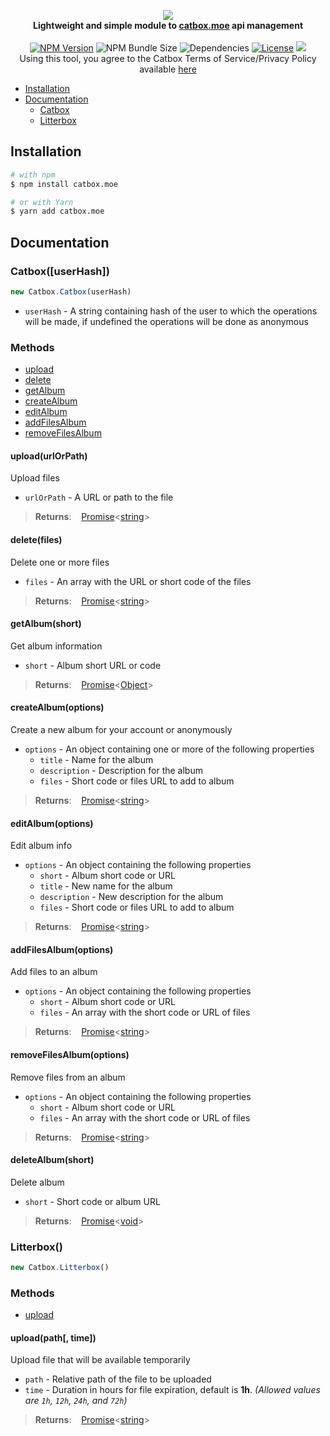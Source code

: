 <p align="center">
    <img src="https://files.catbox.moe/imhw87.png"><br>
    <b>Lightweight and simple module to <a href="https://catbox.moe/">catbox.moe</a> api management</b>
    <br><br>
    <a href="https://npmjs.com/package/catbox.moe"><img src="https://img.shields.io/npm/v/catbox.moe?style=flat-square" alt="NPM Version"></a>
    <img src="https://img.shields.io/bundlephobia/min/catbox.moe?style=flat-square" alt="NPM Bundle Size">
    <img src="https://img.shields.io/david/tenasatupitsyn/node-catbox?style=flat-square" alt="Dependencies">
    <a href="https://github.com/tenasatupitsyn/node-catbox/blob/master/LICENSE"><img src="https://img.shields.io/github/license/tenasatupitsyn/node-catbox?style=flat-square" alt="License"></a>
    <a href="https://standardjs.com"><img src="https://img.shields.io/badge/code_style-standard-brightgreen.svg?style=flat-square"></a>
    <br>
    Using this tool, you agree to the Catbox Terms of Service/Privacy Policy available <a href="https://catbox.moe/legal.php">here</a>
</p>

- [Installation](#installation)
- [Documentation](#documentation)
  - [Catbox](#catboxuserhash)
  - [Litterbox](#litterbox)

## Installation

```bash
# with npm
$ npm install catbox.moe

# or with Yarn
$ yarn add catbox.moe
```

## Documentation

### Catbox([userHash])

```js
new Catbox.Catbox(userHash)
```

- `userHash` - A string containing hash of the user to which the operations will be made, if undefined the operations will be done as anonymous

### Methods

- [upload](#uploadurlorpath)
- [delete](#deletefiles)
- [getAlbum](#getalbumshort)
- [createAlbum](#createalbumoptions)
- [editAlbum](#editalbumoptions)
- [addFilesAlbum](#addfilesalbumoptions)
- [removeFilesAlbum](#removefilesalbumoptions)

#### upload(urlOrPath)
Upload files

- `urlOrPath` - A URL or path to the file

>**Returns**: &nbsp;&nbsp; [Promise](https://developer.mozilla.org/en-US/docs/Web/JavaScript/Reference/Global_Objects/Promise)<[string](https://developer.mozilla.org/en-US/docs/Web/JavaScript/Reference/Global_Objects/String)>

#### delete(files)
Delete one or more files

- `files` - An array with the URL or short code of the files

>**Returns**: &nbsp;&nbsp; [Promise](https://developer.mozilla.org/en-US/docs/Web/JavaScript/Reference/Global_Objects/Promise)<[string](https://developer.mozilla.org/en-US/docs/Web/JavaScript/Reference/Global_Objects/String)>

#### getAlbum(short)
Get album information

- `short` - Album short URL or code

>**Returns**: &nbsp;&nbsp; [Promise](https://developer.mozilla.org/en-US/docs/Web/JavaScript/Reference/Global_Objects/Promise)<[Object](https://developer.mozilla.org/en-US/docs/Web/JavaScript/Reference/Global_Objects/Object)>

#### createAlbum(options)
Create a new album for your account or anonymously

- `options` - An object containing one or more of the following properties
    - `title` - Name for the album
    - `description` - Description for the album
    - `files` - Short code or files URL to add to album

>**Returns**: &nbsp;&nbsp; [Promise](https://developer.mozilla.org/en-US/docs/Web/JavaScript/Reference/Global_Objects/Promise)<[string](https://developer.mozilla.org/en-US/docs/Web/JavaScript/Reference/Global_Objects/String)>

#### editAlbum(options)
Edit album info

- `options` - An object containing the following properties
    - `short` - Album short code or URL
    - `title` - New name for the album
    - `description` - New description for the album
    - `files` - Short code or files URL to add to album

>**Returns**: &nbsp;&nbsp; [Promise](https://developer.mozilla.org/en-US/docs/Web/JavaScript/Reference/Global_Objects/Promise)<[string](https://developer.mozilla.org/en-US/docs/Web/JavaScript/Reference/Global_Objects/String)>

#### addFilesAlbum(options)
Add files to an album

- `options` - An object containing the following properties
    - `short` - Album short code or URL
    - `files` - An array with the short code or URL of files

>**Returns**: &nbsp;&nbsp; [Promise](https://developer.mozilla.org/en-US/docs/Web/JavaScript/Reference/Global_Objects/Promise)<[string](https://developer.mozilla.org/en-US/docs/Web/JavaScript/Reference/Global_Objects/String)>

#### removeFilesAlbum(options)
Remove files from an album

- `options` - An object containing the following properties
    - `short` - Album short code or URL
    - `files` - An array with the short code or URL of files

>**Returns**: &nbsp;&nbsp; [Promise](https://developer.mozilla.org/en-US/docs/Web/JavaScript/Reference/Global_Objects/Promise)<[string](https://developer.mozilla.org/en-US/docs/Web/JavaScript/Reference/Global_Objects/String)>

#### deleteAlbum(short)
Delete album

- `short` - Short code or album URL

>**Returns**: &nbsp;&nbsp; [Promise](https://developer.mozilla.org/en-US/docs/Web/JavaScript/Reference/Global_Objects/Promise)<[void]()>

### Litterbox()

```js
new Catbox.Litterbox()
```

### Methods

- [upload](#uploadpath-time)

#### upload(path[, time])
Upload file that will be available temporarily

- `path` - Relative path of the file to be uploaded
- `time` - Duration in hours for file expiration, default is **1h**. *(Allowed values are `1h`, `12h`, `24h`, and `72h`)*

>**Returns**: &nbsp;&nbsp; [Promise](https://developer.mozilla.org/en-US/docs/Web/JavaScript/Reference/Global_Objects/Promise)<[string](https://developer.mozilla.org/en-US/docs/Web/JavaScript/Reference/Global_Objects/String)>
